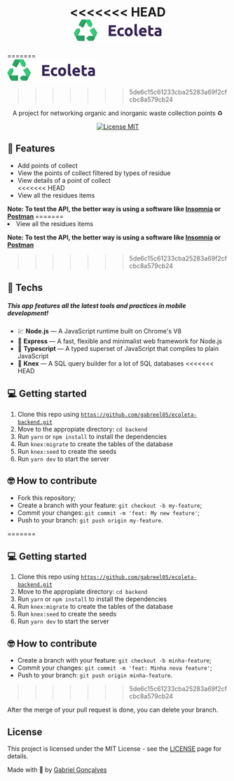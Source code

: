 <h1 align="center">
<<<<<<< HEAD
  <br>
    <img src=".github/logo.svg" alt="ecoleta" width="200">
  <br>
</h1>

=======
<br>
  <img src=".github/logo.svg" alt="ecoleta" width="200">
<br>

</h1>

>>>>>>> 5de6c15c61233cba25283a69f2cfcbc8a579cb24
<p align="center">A project for networking organic and inorganic waste collection points ♻</p>

<p align="center">
  <a href="https://opensource.org/licenses/MIT">
    <img src="https://img.shields.io/badge/License-MIT-blue.svg" alt="License MIT">
  </a>
</p>

## 📜 Features

<ul>
  <li>Add points of collect</li>
  <li>View the points of collect filtered by types of residue</li>
  <li>View details of a point of collect</li>
<<<<<<< HEAD
  <li>View all the residues items</li>
</ul>

<span>
  <b>Note: To test the API, the better way is using a software like 
    <a href="https://insomnia.rest/download/">Insomnia</a> or <a href="https://www.postman.com/">Postman</a>
  </b>
</span>
=======
    <li>View all the residues items</li>
</ul>

<span><b>Note: To test the API, the better way is using a software like <a href="https://insomnia.rest/download/">Insomnia</a> or <a href="https://www.postman.com/">Postman</a></b></span>
>>>>>>> 5de6c15c61233cba25283a69f2cfcbc8a579cb24

## 🧰 Techs

[//]: # 'Add the features of your project here:'

##### This app features all the latest tools and practices in mobile development!

- 💹 **Node.js** — A JavaScript runtime built on Chrome's V8
- 💼 **Express** — A fast, flexible and minimalist web framework for Node.js
- 🔷 **Typescript** — A typed superset of JavaScript that compiles to plain JavaScript
- 📄 **Knex** — A SQL query builder for a lot of SQL databases
<<<<<<< HEAD

## 💻 Getting started

1. Clone this repo using <code>https://github.com/gabreel05/ecoleta-backend.git</code>
2. Move to the appropiate directory: <code>cd backend</code>
3. Run <code>yarn</code> or <code>npm install</code> to install the dependencies
4. Run <code>knex:migrate</code> to create the tables of the database
5. Run <code>knex:seed</code> to create the seeds
6. Run <code>yarn dev</code> to start the server

## 🤓 How to contribute

<ul>
  <li>Fork this repository;</li>
  <li>Create a branch with your feature: <code>git checkout -b my-feature</code>;</li>
  <li>Commit your changes: <code>git commit -m 'feat: My new feature'</code>;</li>
  <li>Push to your branch: <code>git push origin my-feature</code>.</li>
</ul>

=======
## 💻 Getting started

1. Clone this repo using <code>https://github.com/gabreel05/ecoleta-backend.git</code>
2. Move to the appropiate directory: <code>cd backend</code>
3. Run <code>yarn</code> or <code>npm install</code> to install the dependencies
4. Run <code>knex:migrate</code> to create the tables of the database
5. Run <code>knex:seed</code> to create the seeds
6. Run <code>yarn dev</code> to start the server

## 🤓 How to contribute
<ul>
  <liFork this repository;</li>
  <li>Create a branch with your feature: <code>git checkout -b minha-feature</code>;</li>
  <li>Commit your changes: <code>git commit -m 'feat: Minha nova feature'</code>;</li>
  <li>Push to your branch: <code>git push origin minha-feature</code>.</li>
</ul>

>>>>>>> 5de6c15c61233cba25283a69f2cfcbc8a579cb24
<p>After the merge of your pull request is done, you can delete your branch.</p>

## License

This project is licensed under the MIT License - see the [LICENSE](https://opensource.org/licenses/MIT) page for details.

Made with 💜 by <a href="http://github.com/gabreel05">Gabriel Gonçalves</a>
